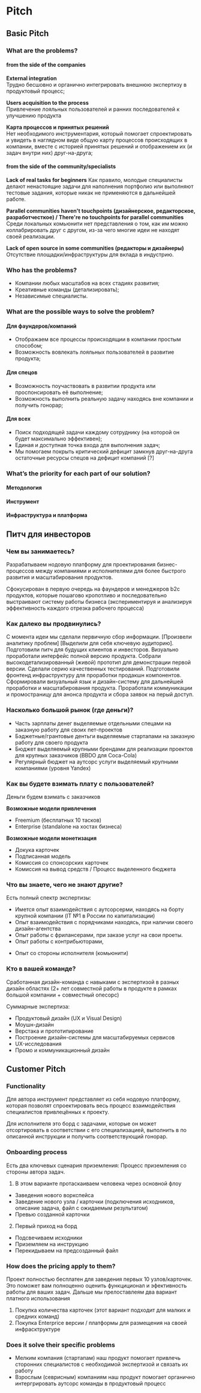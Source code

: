 # Pitch

## Basic Pitch

### What are the problems?

#### from the side of the companies
**External integration**  
Трудно бесшовно и органично интегрировать внешнюю экспертизу в продуктовый процесс;

**Users acquisition to the process**  
Привлечение лояльных пользователей и ранних последователей к улучшению продукта

**Карта процессов и принятых решений**  
Нет необходимого инструментария, который помогает спроектировать и увидеть в наглядном виде общую карту процессов происходящих в компании, вместе с историей принятых решений и отображением их (и задач внутри них) друг-на-друга;

#### from the side of the community/specialists
**Lack of real tasks for beginners**
Как правило, молодые специалисты делают ненастоящие задачи для наполнения портфолио или выполняют тестовые задания, которые никак не применяются в дальнейшей работе.

**Parallel communities haven't touchpoints (дизайнерское, редакторское, разработчесткое) / There're no touchpoints for parallel communities**  
Среди локальных комьюнити нет представления о том, как им можно коллабрировать друг с другом, из-за чего многие идеи не находят своей реализации.

**Lack of open source in some communities (редакторы и дизайнеры)**  
Отсутствие площадки/инфраструктуры для вклада в индустрию.


### Who has the problems?
- Компании любых масштабов на всех стадиях развития;
- Креативные команды (детализировать);
- Независимые специалисты.


### What are the possible ways to solve the problem?

#### Для фаундеров/компаний
- Отображаем все процессы происходящии в компании простым способом;
- Возможность вовлекать лояльных пользователей в развитие продукта;

#### Для спецов
- Возможность поучаствовать в развитии продукта или проспонсировать её выполнение;
- Возможность выполнить реальную задачу находясь вне компании и получить гонорар;

#### Для всех
- Поиск подходящей задачи каждому сотруднику (на которой он будет максимально эффективен);
- Единая и доступная точка входа для выполнения задач;
- Мы помогаем покрыть критический дефицит замкнув друг-на-друга остаточные ресурсы спецов на дефицит компаний [?]


### What’s the priority for each part of our solution?

#### Методология

#### Инструмент

#### Инфраструктура и платформа




## Питч для инвесторов
### Чем вы занимаетесь?
Разрабатываем нодовую платформу для проектирования бизнес-процессов между компаниями и исполнителями для более быстрого развития и масштабирования продуктов.

Сфокусирован в первую очередь на фаундеров и менеджеров b2c продуктов, которые пошагово кропотливо и последовательно выстраивают систему работы бизнеса (экспериментируя и анализируя эффективность каждого отрезка рабочего процесса)

### Как далеко вы продвинулись?
С момента идеи мы сделали первичную сбор информации. [Произвели аналитику проблем] [Выделили для себя ключевую аудиторию]. Подготовили питч для будущих клиентов и инвесторов. Визуально проработали интерфейс полной версию продукта. Собрали высокодетализированный (живой) прототип для демонстрации первой версии. Сделали серию качественных тестирований. Подготовили фронтенд инфраструктуру для проработки продакшн компонентов. Сформировали визуальный язык и дизайн-систему для дальнейшей проработки и масштабирования продукта. Проработали коммуникации и промостраницу для анонса продукта и сбора заявок на перый доступ.


### Насколько большой рынок (где деньги)?
- Часть зарплаты денег выделяемые отдельными спецами на заказную работу для своих пет-проектов
- Бэджетные/грантовые дентьги выделяемые стартапами на заказную работу для своего продукта
- Бюджет выделяемый крупными брендами для реализации проектов для крупных заказчиков (BBDO для Coca-Cola)
- Регулярный бюджет на аутсорс услуги выделяемый крупными компаниями (уровня Yandex)

### Как вы будете взимать плату с пользователей?
Деньги будем взимать с заказчиков

**Возможные модели привлечения**
- Freemium (бесплатных 10 тасков)
- Enterprise (standalone на хостах бизнеса)

**Возможные модели монетизация**
- Докука карточек
- Подписанная модель
- Комиссия со спонсорских карточек
- Комиссия на вывод средств / Процесс выделенного бюджета

### Что вы знаете, чего не знают другие?
Есть полный спектр экспертизы:
- Имется опыт взаимодействия с аутсорсерми, находясь на борту крупной компании (IT №1 в России по капитализации)
- Опыт взаимодействия с порядчиками находясь, при наличии своего дизайн-агентства
- Опыт работы с фрилансерами, при заказе услуг на свои проеты.
- Опыт работы с контрибьюторами, 

+ Опыт со стороны исполнителя (комьюнити)

### Кто в вашей команде?
Сработанная дизайн-команда c навыками с экспертизой в разных дизайн областях (2+ лет совместной работы в продукте в рамках большой компании + совместный опесорс)

Суммарные экспертиза:
- Продуктовый дизайн (UX и Visual Design)
- Моушн-дизайн
- Верстака и прототипирование
- Построение дизайн-системы для масштабируемых сервисов
- UX-исследования
- Промо и коммуникационный дизайн



## Customer Pitch

### Functionality
Для автора инструмент представляет из себя нодовую платформу, которая позволят спроектировать весь процесс взаимодействия специалистов привлецённых к проекту.

Для исполнителя это борд с задачами, которые он может отсортировать в соответствии с его специализацией, выполнить в по описанной инструкции и получить соответствующий гонорар.

### Onboarding process
Есть два ключевых сценария приземления:
Процесс приземления со стороны автора задач. 
1. В этом варианте протаскаиваем человека через основной флоу
- Заведения нового воркспейса
- Заведение нового узла / карточки (подключения исходников, описание задача, файл с ожидаемым результатом)
- Превью созданной карточки

2. Первый приход на борд
- Подсвечиваем исходники
- Приземляем на инструкцию
- Перекидываем на предсозданный файл


### How does the pricing apply to them?
Проект полностью бесплатен для заведения первых 10 узлов/карточек. Это поможет вам полноценно оценить функциционал и эфективность работы для ваших задач. Дальше мы прелоставлеям два вариант платного использования
1. Покупка количества карточек (этот вариант подходит для малких и средних команд)
2. Покупка Enterprice версии / платформы для размещения на своей инфрасктруктуре

### Does it solve their specific problems
- Мелким компания (стартапам) наш продукт помогает привлечь сторонних специалистов с необходимой экспертизой и связать их работу
- Взрослым (севрисным) компаниям наш продукт помогает органично интергрировать аутсорс команды в продуктовый процесс


